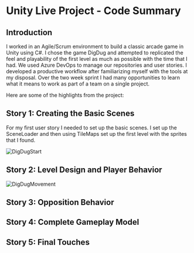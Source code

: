 # Unity Live Project - Code Summary
## Introduction
I worked in an Agile/Scrum environment to build a classic arcade game in Unity using C#. I chose the game DigDug and attempted to replicated the feel and playability of the first level as much as possible with the time that I had. We used Azure DevOps to manage our repositories and user stories. I developed a productive workflow after familiarizing myself with the tools at my disposal. Over the two week sprint I had many opportunities to learn what it means to work as part of a team on a single project.

Here are some of the highlights from the project:


## Story 1: Creating the Basic Scenes

For my first user story I needed to set up the basic scenes. I set up the SceneLoader and then using TileMaps set up the first level with the sprites that I found.

![DigDugStart](https://user-images.githubusercontent.com/73494842/149604794-feac0f79-4069-4a73-8d78-d65fc7a78a27.png)

## Story 2: Level Design and Player Behavior

![DigDugMovement](https://user-images.githubusercontent.com/73494842/149605094-22ff0632-197b-4744-a252-f062725e5209.png)


## Story 3: Opposition Behavior


## Story 4: Complete Gameplay Model


## Story 5: Final Touches


